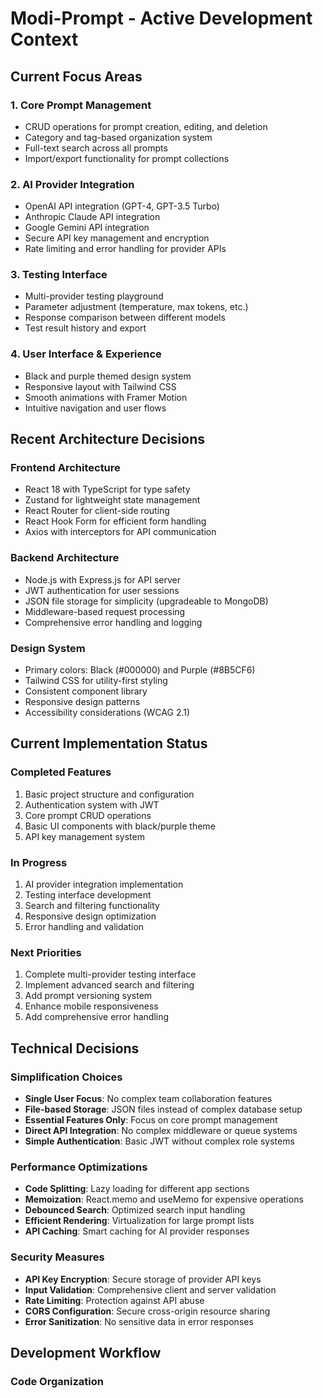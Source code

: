 # Modi-Prompt - Active Development Context

## Current Focus Areas

### 1. Core Prompt Management
- CRUD operations for prompt creation, editing, and deletion
- Category and tag-based organization system
- Full-text search across all prompts
- Import/export functionality for prompt collections

### 2. AI Provider Integration
- OpenAI API integration (GPT-4, GPT-3.5 Turbo)
- Anthropic Claude API integration
- Google Gemini API integration
- Secure API key management and encryption
- Rate limiting and error handling for provider APIs

### 3. Testing Interface
- Multi-provider testing playground
- Parameter adjustment (temperature, max tokens, etc.)
- Response comparison between different models
- Test result history and export

### 4. User Interface & Experience
- Black and purple themed design system
- Responsive layout with Tailwind CSS
- Smooth animations with Framer Motion
- Intuitive navigation and user flows

## Recent Architecture Decisions

### Frontend Architecture
- React 18 with TypeScript for type safety
- Zustand for lightweight state management
- React Router for client-side routing
- React Hook Form for efficient form handling
- Axios with interceptors for API communication

### Backend Architecture
- Node.js with Express.js for API server
- JWT authentication for user sessions
- JSON file storage for simplicity (upgradeable to MongoDB)
- Middleware-based request processing
- Comprehensive error handling and logging

### Design System
- Primary colors: Black (#000000) and Purple (#8B5CF6)
- Tailwind CSS for utility-first styling
- Consistent component library
- Responsive design patterns
- Accessibility considerations (WCAG 2.1)

## Current Implementation Status

### Completed Features
1. Basic project structure and configuration
2. Authentication system with JWT
3. Core prompt CRUD operations
4. Basic UI components with black/purple theme
5. API key management system

### In Progress
1. AI provider integration implementation
2. Testing interface development
3. Search and filtering functionality
4. Responsive design optimization
5. Error handling and validation

### Next Priorities
1. Complete multi-provider testing interface
2. Implement advanced search and filtering
3. Add prompt versioning system
4. Enhance mobile responsiveness
5. Add comprehensive error handling

## Technical Decisions

### Simplification Choices
- **Single User Focus**: No complex team collaboration features
- **File-based Storage**: JSON files instead of complex database setup
- **Essential Features Only**: Focus on core prompt management
- **Direct API Integration**: No complex middleware or queue systems
- **Simple Authentication**: Basic JWT without complex role systems

### Performance Optimizations
- **Code Splitting**: Lazy loading for different app sections
- **Memoization**: React.memo and useMemo for expensive operations
- **Debounced Search**: Optimized search input handling
- **Efficient Rendering**: Virtualization for large prompt lists
- **API Caching**: Smart caching for AI provider responses

### Security Measures
- **API Key Encryption**: Secure storage of provider API keys
- **Input Validation**: Comprehensive client and server validation
- **Rate Limiting**: Protection against API abuse
- **CORS Configuration**: Secure cross-origin resource sharing
- **Error Sanitization**: No sensitive data in error responses

## Development Workflow

### Code Organization